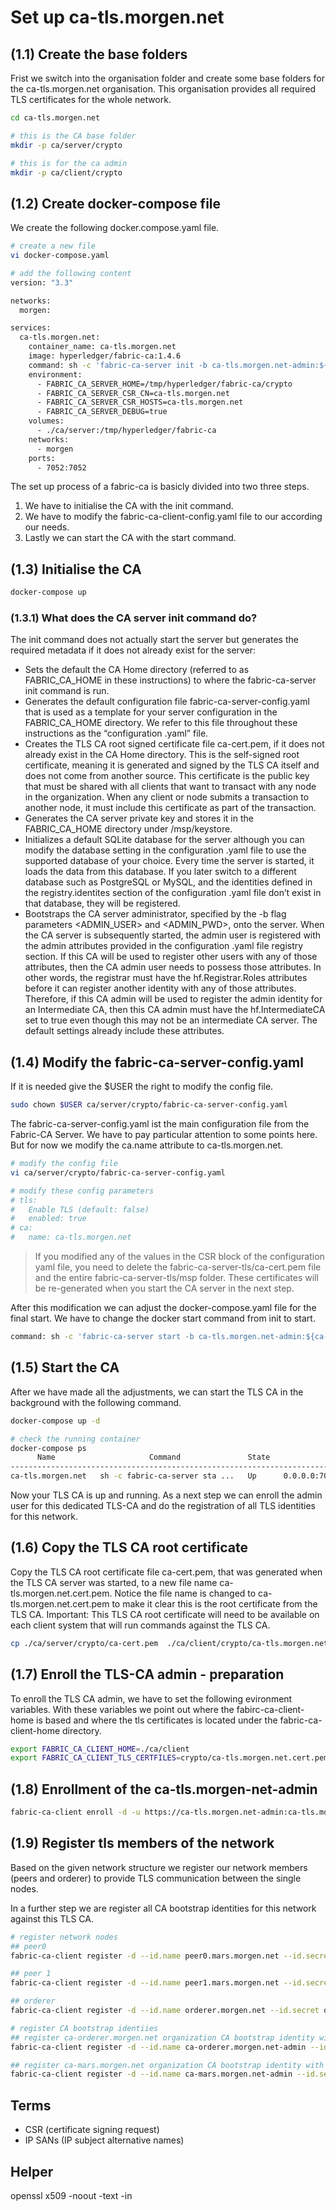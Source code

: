 # Set up ca-tls.morgen.net

## (1.1) Create the base folders
Frist we switch into the organisation folder and create some base folders for the ca-tls.morgen.net organisation. This organisation provides all required TLS certificates for the whole network.

```bash
cd ca-tls.morgen.net

# this is the CA base folder
mkdir -p ca/server/crypto

# this is for the ca admin
mkdir -p ca/client/crypto
```

## (1.2) Create docker-compose file

We create the following docker.compose.yaml file.

```bash
# create a new file
vi docker-compose.yaml 

# add the following content
version: "3.3"

networks:
  morgen:

services:
  ca-tls.morgen.net:
    container_name: ca-tls.morgen.net
    image: hyperledger/fabric-ca:1.4.6
    command: sh -c 'fabric-ca-server init -b ca-tls.morgen.net-admin:${ca-tls.morgen.net-adminpw} --port 7052'
    environment:
      - FABRIC_CA_SERVER_HOME=/tmp/hyperledger/fabric-ca/crypto
      - FABRIC_CA_SERVER_CSR_CN=ca-tls.morgen.net
      - FABRIC_CA_SERVER_CSR_HOSTS=ca-tls.morgen.net
      - FABRIC_CA_SERVER_DEBUG=true
    volumes:
      - ./ca/server:/tmp/hyperledger/fabric-ca
    networks:
      - morgen
    ports:
      - 7052:7052
```
The set up process of a fabric-ca is basicly divided into two three steps. 
1. We have to initialise the CA with the init command.
2. We have to modify the fabric-ca-client-config.yaml file to our according our needs.
3. Lastly we can start the CA with the start command.

## (1.3) Initialise the CA
```bash
docker-compose up
```
### (1.3.1) What does the CA server init command do?
The init command does not actually start the server but generates the required metadata if it does not already exist for the server:

- Sets the default the CA Home directory (referred to as FABRIC_CA_HOME in these instructions) to where the fabric-ca-server init command is run.
- Generates the default configuration file fabric-ca-server-config.yaml that is used as a template for your server configuration in the FABRIC_CA_HOME directory. We refer to this file throughout these instructions as the “configuration .yaml” file.
- Creates the TLS CA root signed certificate file ca-cert.pem, if it does not already exist in the CA Home directory. This is the self-signed root certificate, meaning it is generated and signed by the TLS CA itself and does not come from another source. This certificate is the public key that must be shared with all clients that want to transact with any node in the organization. When any client or node submits a transaction to another node, it must include this certificate as part of the transaction.
- Generates the CA server private key and stores it in the FABRIC_CA_HOME directory under /msp/keystore.
- Initializes a default SQLite database for the server although you can modify the database setting in the configuration .yaml file to use the supported database of your choice. Every time the server is started, it loads the data from this database. If you later switch to a different database such as PostgreSQL or MySQL, and the identities defined in the registry.identites section of the configuration .yaml file don’t exist in that database, they will be registered.
- Bootstraps the CA server administrator, specified by the -b flag parameters <ADMIN_USER> and <ADMIN_PWD>, onto the server. When the CA server is subsequently started, the admin user is registered with the admin attributes provided in the configuration .yaml file registry section. If this CA will be used to register other users with any of those attributes, then the CA admin user needs to possess those attributes. In other words, the registrar must have the hf.Registrar.Roles attributes before it can register another identity with any of those attributes. Therefore, if this CA admin will be used to register the admin identity for an Intermediate CA, then this CA admin must have the hf.IntermediateCA set to true even though this may not be an intermediate CA server. The default settings already include these attributes.

## (1.4) Modify the fabric-ca-server-config.yaml
If it is needed give the $USER the right to modify the config file.
```bash
sudo chown $USER ca/server/crypto/fabric-ca-server-config.yaml
```
The fabric-ca-server-config.yaml ist the main configuration file from the Fabric-CA Server. We have to pay particular attention to some points here. But for now we modify the ca.name attribute to ca-tls.morgen.net.
```bash
# modify the config file
vi ca/server/crypto/fabric-ca-server-config.yaml

# modify these config parameters
# tls:
#   Enable TLS (default: false)
#   enabled: true
# ca:
#   name: ca-tls.morgen.net
```

>If you modified any of the values in the CSR block of the configuration yaml file, you need to delete the fabric-ca-server-tls/ca-cert.pem file and the entire fabric-ca-server-tls/msp folder.  These certificates will be re-generated when you start the CA server in the next step.

After this modification we can adjust the docker-compose.yaml file for the final start. We have to change the docker start command from init to start.
```bash
command: sh -c 'fabric-ca-server start -b ca-tls.morgen.net-admin:${ca-tls.morgen.net-adminpw} --port 7052'
```

## (1.5) Start the CA
After we have made all the adjustments, we can start the TLS CA in the background with the following command. 
```bash
docker-compose up -d

# check the running container
docker-compose ps
      Name                     Command               State                Ports
---------------------------------------------------------------------------------------------
ca-tls.morgen.net   sh -c fabric-ca-server sta ...   Up      0.0.0.0:7052->7052/tcp, 7054/tcp
```
Now your TLS CA is up and running. As a next step we can enroll the admin user for this dedicated TLS-CA and do the registration of all TLS identities for this network.

## (1.6) Copy the TLS CA root certificate
Copy the TLS CA root certificate file ca-cert.pem, that was generated when the TLS CA server was started, to a new file name ca-tls.morgen.net.cert.pem. Notice the file name is changed to ca-tls.morgen.net.cert.pem to make it clear this is the root certificate from the TLS CA. Important: This TLS CA root certificate will need to be available on each client system that will run commands against the TLS CA.

```bash
cp ./ca/server/crypto/ca-cert.pem  ./ca/client/crypto/ca-tls.morgen.net.cert.pem
```

## (1.7) Enroll the TLS-CA admin - preparation
To enroll the TLS CA admin, we have to set the following evironment variables. With these variables we point out where the fabirc-ca-client-home is based and where the tls certificates is located under the fabric-ca-client-home directory.

```bash
export FABRIC_CA_CLIENT_HOME=./ca/client
export FABRIC_CA_CLIENT_TLS_CERTFILES=crypto/ca-tls.morgen.net.cert.pem
```

## (1.8) Enrollment of the ca-tls.morgen-net-admin

```bash
fabric-ca-client enroll -d -u https://ca-tls.morgen.net-admin:ca-tls.morgen.net-adminpw@ca-tls.morgen.net:7052 --csr.hosts 'ca-tls.morgen.net'
````

## (1.9) Register tls members of the network 
Based on the given network structure we register our network members (peers and orderer) to provide TLS communication between the single nodes.

In a further step we are register all CA bootstrap identities for this network against this TLS CA.

```bash
# register network nodes
## peer0
fabric-ca-client register -d --id.name peer0.mars.morgen.net --id.secret peer0PW --id.type peer -u https://ca-tls.morgen.net:7052 --csr.hosts 'peer0.mars.morgen.net'

## peer 1
fabric-ca-client register -d --id.name peer1.mars.morgen.net --id.secret peer1PW --id.type peer -u https://ca-tls.morgen.net:7052 --csr.hosts 'peer1.mars.morgen.net'

## orderer
fabric-ca-client register -d --id.name orderer.morgen.net --id.secret ordererPW --id.type orderer -u https://ca-tls.morgen.net:7052 --csr.hosts 'orderer.morgen.net'

# register CA bootstrap identiies
## register ca-orderer.morgen.net organization CA bootstrap identity with the TLS-CA
fabric-ca-client register -d --id.name ca-orderer.morgen.net-admin --id.secret ca-orderer-adminpw -u https://ca-tls.morgen.net:7052 --csr.hosts 'ca-orderer.morgen.net'

## register ca-mars.morgen.net organization CA bootstrap identity with the TLS-CA
fabric-ca-client register -d --id.name ca-mars.morgen.net-admin --id.secret ca-mars-adminpw -u https://ca-tls.morgen.net:7052 --csr.hosts 'ca-mars.morgen.net'
````

## Terms

- CSR (certificate signing request)
- IP SANs (IP subject alternative names)

## Helper
openssl x509 -noout -text -in 



